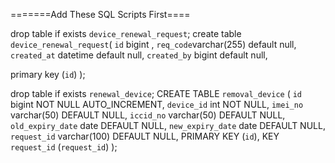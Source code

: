 =======Add These SQL Scripts First====


drop table if exists `device_renewal_request`;
create table `device_renewal_request`(
  `id`  bigint ,
  `req_code`varchar(255) default null,
  `created_at` datetime default null,
  `created_by` bigint default null,
  
  primary key (`id`)
);

drop table if exists `renewal_device`;
CREATE TABLE `removal_device` (
  `id` bigint NOT NULL AUTO_INCREMENT,
  `device_id` int NOT NULL,
  `imei_no` varchar(50) DEFAULT NULL,
  `iccid_no` varchar(50) DEFAULT NULL,
  `old_expiry_date` date DEFAULT NULL,
  `new_expiry_date` date DEFAULT NULL,
  `request_id` varchar(100) DEFAULT NULL,
  PRIMARY KEY (`id`),
  KEY `request_id` (`request_id`)
   );
